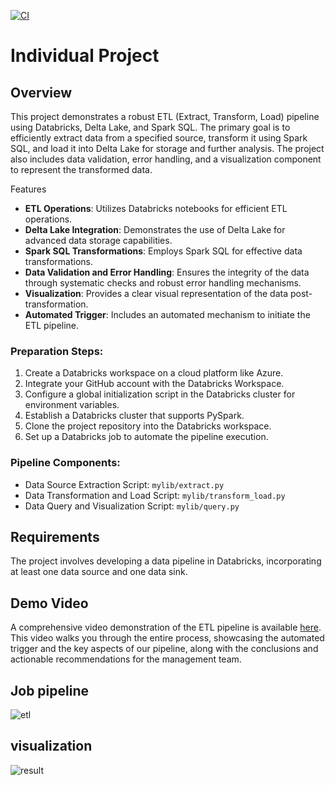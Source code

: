 [![CI](https://github.com/nogibjj/Individual_Project_3_Yabei/actions/workflows/cicd.yml/badge.svg)](https://github.com/nogibjj/Individual_Project_3_Yabei/actions/workflows/cicd.yml)
# Individual Project

## Overview
This project demonstrates a robust ETL (Extract, Transform, Load) pipeline using Databricks, Delta Lake, and Spark SQL. The primary goal is to efficiently extract data from a specified source, transform it using Spark SQL, and load it into Delta Lake for storage and further analysis. The project also includes data validation, error handling, and a visualization component to represent the transformed data.

Features
- **ETL Operations**: Utilizes Databricks notebooks for efficient ETL operations.
- **Delta Lake Integration**: Demonstrates the use of Delta Lake for advanced data storage capabilities.
- **Spark SQL Transformations**: Employs Spark SQL for effective data transformations.
- **Data Validation and Error Handling**: Ensures the integrity of the data through systematic checks and robust error handling mechanisms.
- **Visualization**: Provides a clear visual representation of the data post-transformation.
- **Automated Trigger**: Includes an automated mechanism to initiate the ETL pipeline.

### Preparation Steps:
1. Create a Databricks workspace on a cloud platform like Azure.
2. Integrate your GitHub account with the Databricks Workspace.
3. Configure a global initialization script in the Databricks cluster for environment variables.
4. Establish a Databricks cluster that supports PySpark.
5. Clone the project repository into the Databricks workspace.
6. Set up a Databricks job to automate the pipeline execution.

### Pipeline Components:
- Data Source Extraction Script: `mylib/extract.py`
- Data Transformation and Load Script: `mylib/transform_load.py`
- Data Query and Visualization Script: `mylib/query.py`

## Requirements
The project involves developing a data pipeline in Databricks, incorporating at least one data source and one data sink.

## Demo Video
A comprehensive video demonstration of the ETL pipeline is available  [here](https://youtu.be/2ecaeSs04ho). This video walks you through the entire process, showcasing the automated trigger and the key aspects of our pipeline, along with the conclusions and actionable recommendations for the management team.

## Job pipeline
![etl](https://github.com/nogibjj/Mini_Project11_Yabei/assets/143656459/57c258ce-ef7f-4970-9d8c-6ec3aeca6e22)

## visualization
![result](https://github.com/nogibjj/Mini_Project11_Yabei/assets/143656459/ce851b21-99c2-44d3-8e18-5c30175aaee0)

